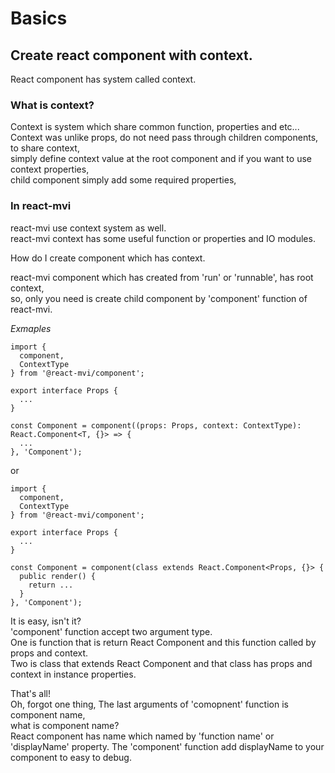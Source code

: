 # Basics

## Create react component with context.

React component has system called context.

### What is context?

Context is system which share common function, properties and etc...  
Context was unlike props, do not need pass through children components, to share context,  
simply define context value at the root component and if you want to use context properties,  
child component simply add some required properties,

### In react-mvi

react-mvi use context system as well.  
react-mvi context has some useful function or properties and IO modules.  

How do I create component which has context.

react-mvi component which has created from 'run' or 'runnable', has root context,  
so, only you need is create child component by 'component' function of react-mvi.

*Exmaples*

```
import {
  component,
  ContextType
} from '@react-mvi/component';

export interface Props {
  ...
}

const Component = component((props: Props, context: ContextType): React.Component<T, {}> => {
  ...
}, 'Component');
```

or


```
import {
  component,
  ContextType
} from '@react-mvi/component';

export interface Props {
  ...
}

const Component = component(class extends React.Component<Props, {}> {
  public render() {
    return ...
  }
}, 'Component');
```

It is easy, isn't it?  
'component' function accept two argument type.  
One is function that is return React Component and this function called by props and context.  
Two is class that extends React Component and that class has props and context in instance properties.  

That's all!  
Oh, forgot one thing,
The last arguments of 'comopnent' function is component name,  
what is component name?  
React component has name which named by 'function name' or 'displayName' property.
The 'component' function add displayName to your component to easy to debug.
